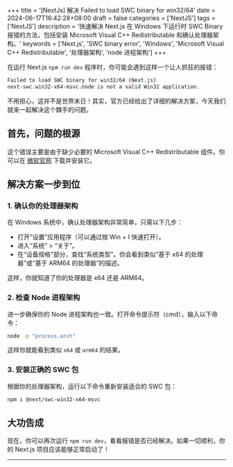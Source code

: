 +++
title = '[NextJs] 解决 Failed to load SWC binary for win32/64'
date = 2024-06-17T16:42:28+08:00
draft = false
categories = ['NextJS']
tags = ['NextJS']
description = '快速解决 Next.js 在 Windows 下运行时 SWC Binary 报错的方法，包括安装 Microsoft Visual C++ Redistributable 和确认处理器架构。'
keywords = ['Next.js', 'SWC binary error', 'Windows', 'Microsoft Visual C++ Redistributable', '处理器架构', 'node 进程架构']
+++

在运行 Next.js `npm run dev` 程序时，你可能会遇到这样一个让人抓狂的报错：

```bash
Failed to load SWC binary for win32/64 (Next.js)
next-swc.win32-x64-msvc.node is not a valid Win32 application.
```

不用担心，这并不是世界末日！其实，官方已经给出了详细的解决方案，今天我们就来一起解决这个棘手的问题。

## 首先，问题的根源

这个错误主要是由于缺少必要的 Microsoft Visual C++ Redistributable 组件。你可以在 [微软官网](https://learn.microsoft.com/en-us/cpp/windows/latest-supported-vc-redist?view=msvc-170) 下载并安装它。

## 解决方案一步到位

### 1. 确认你的处理器架构

在 Windows 系统中，确认处理器架构非常简单，只需以下几步：
- 打开“设置”应用程序（可以通过按 Win + I 快速打开）。
- 进入“系统” > “关于”。
- 在“设备规格”部分，查找“系统类型”。你会看到类似“基于 x64 的处理器”或“基于 ARM64 的处理器”的描述。

这样，你就知道了你的处理器是 x64 还是 ARM64。

### 2. 检查 Node 进程架构

进一步确保你的 Node 进程架构也一致。打开命令提示符（cmd），输入以下命令：

```bash
node -p "process.arch"
```

这样你就能看到类似 `x64` 或 `arm64` 的结果。

### 3. 安装正确的 SWC 包

根据你的处理器架构，运行以下命令重新安装适合的 SWC 包：

```bash
npm i @next/swc-win32-x64-msvc
```

## 大功告成

现在，你可以再次运行 `npm run dev`，看看报错是否已经解决。如果一切顺利，你的 Next.js 项目应该能够正常启动了！

---

<!-- - [AI 博客 - 从零开始学AI]() -->
<!-- - [公众号 - 从零开始学AI]() -->
<!-- - [CSDN - 从零开始学AI](...) -->
<!-- - [掘金 - 从零开始学AI](...) -->
<!-- - [知乎 - 从零开始学AI](...) -->
<!-- - [阿里云 - 从零开始学AI](...) -->
<!-- - [腾讯云 - 从零开始学AI](...) -->
